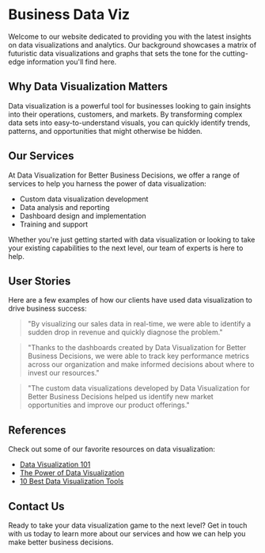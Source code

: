 <!--font:Poppins-->

# Business Data Viz

Welcome to our website dedicated to providing you with the latest insights on data visualizations and analytics. Our background showcases a matrix of futuristic data visualizations and graphs that sets the tone for the cutting-edge information you'll find here.

## Why Data Visualization Matters

Data visualization is a powerful tool for businesses looking to gain insights into their operations, customers, and markets. By transforming complex data sets into easy-to-understand visuals, you can quickly identify trends, patterns, and opportunities that might otherwise be hidden.

## Our Services

At Data Visualization for Better Business Decisions, we offer a range of services to help you harness the power of data visualization:

- Custom data visualization development
- Data analysis and reporting
- Dashboard design and implementation
- Training and support

Whether you're just getting started with data visualization or looking to take your existing capabilities to the next level, our team of experts is here to help.

## User Stories

Here are a few examples of how our clients have used data visualization to drive business success:

> "By visualizing our sales data in real-time, we were able to identify a sudden drop in revenue and quickly diagnose the problem."

> "Thanks to the dashboards created by Data Visualization for Better Business Decisions, we were able to track key performance metrics across our organization and make informed decisions about where to invest our resources."

> "The custom data visualizations developed by Data Visualization for Better Business Decisions helped us identify new market opportunities and improve our product offerings."

## References

Check out some of our favorite resources on data visualization:

- [Data Visualization 101](#)
- [The Power of Data Visualization](#)
- [10 Best Data Visualization Tools](#)

## Contact Us

Ready to take your data visualization game to the next level? Get in touch with us today to learn more about our services and how we can help you make better business decisions.

<!--

Write me content for website with wallpaper which alt text is:

"A wallpaper featuring a matrix of futuristic data visualizations and graphs"

The name/title of the page should not be 1:1 copy of the alt text but rather a real content of the website which is using this wallpaper.

- Use markdown format 
- Start with heading
- Heading should be short and concise
- The content should look like a real website 
- The website should not be about the wallpaper, wallpaper is just a related background
- Heading should be contain work "wallpaper" or "background"
- Include real sections like references, contact, user stories, etc. use things relevant to the page purpose.
- Feel free to use structure like headings, bullets, numbering, blockquotes, paragraphs, horizontal lines, etc.
- You can use formatting like bold or _italic_
- You can include UTF-8 emojis
- Links should be only #hash anchors (and you can refer to the document itself)
- Do not include images


---


# Futuristic Data Visualizations: Insights for Your Business

Welcome to our website dedicated to providing you with the latest insights on data visualizations and analytics. Our wallpaper featuring a matrix of futuristic data visualizations and graphs sets the tone for the cutting-edge information you'll find here.

## Why Data Visualization Matters

Data visualization is a powerful tool for businesses looking to gain insights into their operations, customers, and markets. By transforming complex data sets into easy-to-understand visuals, you can quickly identify trends, patterns, and opportunities that might otherwise be hidden.

## Our Services

At Futuristic Data Visualizations, we offer a range of services to help you harness the power of data visualization:

- Custom data visualization development
- Data analysis and reporting
- Dashboard design and implementation
- Training and support

Whether you're just getting started with data visualization or looking to take your existing capabilities to the next level, our team of experts is here to help.

## User Stories

Here are a few examples of how our clients have used data visualization to drive business success:

> "By visualizing our sales data in real-time, we were able to identify a sudden drop in revenue and quickly diagnose the problem."

> "Thanks to the dashboards created by Futuristic Data Visualizations, we were able to track key performance metrics across our organization and make informed decisions about where to invest our resources."

> "The custom data visualizations developed by Futuristic Data Visualizations helped us identify new market opportunities and improve our product offerings."

## References

Check out some of our favorite resources on data visualization:

- [Data Visualization 101](#)
- [The Power of Data Visualization](#)
- [10 Best Data Visualization Tools](#)

## Contact Us

Ready to take your data visualization game to the next level? Get in touch with us today to learn more about our services and how we can help you achieve your business goals.


---


Heading is too long, rewrite whole content.


---


# Data Visualization for Business Insights

Welcome to our website dedicated to providing you with the latest insights on data visualizations and analytics. Our background features a matrix of futuristic data visualizations and graphs that sets the tone for the cutting-edge information you'll find here.

## Why Data Visualization Matters

Data visualization is a powerful tool for businesses looking to gain insights into their operations, customers, and markets. By transforming complex data sets into easy-to-understand visuals, you can quickly identify trends, patterns, and opportunities that might otherwise be hidden.

## Our Services

At Data Visualization for Business Insights, we offer a range of services to help you harness the power of data visualization:

- Custom data visualization development
- Data analysis and reporting
- Dashboard design and implementation
- Training and support

Whether you're just getting started with data visualization or looking to take your existing capabilities to the next level, our team of experts is here to help.

## User Stories

Here are a few examples of how our clients have used data visualization to drive business success:

> "By visualizing our sales data in real-time, we were able to identify a sudden drop in revenue and quickly diagnose the problem."

> "Thanks to the dashboards created by Data Visualization for Business Insights, we were able to track key performance metrics across our organization and make informed decisions about where to invest our resources."

> "The custom data visualizations developed by Data Visualization for Business Insights helped us identify new market opportunities and improve our product offerings."

## References

Check out some of our favorite resources on data visualization:

- [Data Visualization 101](#)
- [The Power of Data Visualization](#)
- [10 Best Data Visualization Tools](#)

## Contact Us

Ready to take your data visualization game to the next level? Get in touch with us today to learn more about our services and how we can help you achieve your business goals.


---


Heading is too long, rewrite whole content.


---


# Business Insights through Data Visualization

Welcome to our website dedicated to providing you with the latest insights on data visualizations and analytics. Our background showcases a matrix of futuristic data visualizations and graphs that sets the tone for the cutting-edge information you'll find here.

## Why Data Visualization Matters

Data visualization is a powerful tool for businesses looking to gain insights into their operations, customers, and markets. By transforming complex data sets into easy-to-understand visuals, you can quickly identify trends, patterns, and opportunities that might otherwise be hidden.

## Our Services

At Business Insights through Data Visualization, we offer a range of services to help you harness the power of data visualization:

- Custom data visualization development
- Data analysis and reporting
- Dashboard design and implementation
- Training and support

Whether you're just getting started with data visualization or looking to take your existing capabilities to the next level, our team of experts is here to help.

## User Stories

Here are a few examples of how our clients have used data visualization to drive business success:

> "By visualizing our sales data in real-time, we were able to identify a sudden drop in revenue and quickly diagnose the problem."

> "Thanks to the dashboards created by Business Insights through Data Visualization, we were able to track key performance metrics across our organization and make informed decisions about where to invest our resources."

> "The custom data visualizations developed by Business Insights through Data Visualization helped us identify new market opportunities and improve our product offerings."

## References

Check out some of our favorite resources on data visualization:

- [Data Visualization 101](#)
- [The Power of Data Visualization](#)
- [10 Best Data Visualization Tools](#)

## Contact Us

Ready to take your data visualization game to the next level? Get in touch with us today to learn more about our services and how we can help you achieve your business goals.


---


Heading is too long, rewrite whole content.


---


# Data Visualization for Better Business Decisions

Welcome to our website dedicated to providing you with the latest insights on data visualizations and analytics. Our background showcases a matrix of futuristic data visualizations and graphs that sets the tone for the cutting-edge information you'll find here.

## Why Data Visualization Matters

Data visualization is a powerful tool for businesses looking to gain insights into their operations, customers, and markets. By transforming complex data sets into easy-to-understand visuals, you can quickly identify trends, patterns, and opportunities that might otherwise be hidden.

## Our Services

At Data Visualization for Better Business Decisions, we offer a range of services to help you harness the power of data visualization:

- Custom data visualization development
- Data analysis and reporting
- Dashboard design and implementation
- Training and support

Whether you're just getting started with data visualization or looking to take your existing capabilities to the next level, our team of experts is here to help.

## User Stories

Here are a few examples of how our clients have used data visualization to drive business success:

> "By visualizing our sales data in real-time, we were able to identify a sudden drop in revenue and quickly diagnose the problem."

> "Thanks to the dashboards created by Data Visualization for Better Business Decisions, we were able to track key performance metrics across our organization and make informed decisions about where to invest our resources."

> "The custom data visualizations developed by Data Visualization for Better Business Decisions helped us identify new market opportunities and improve our product offerings."

## References

Check out some of our favorite resources on data visualization:

- [Data Visualization 101](#)
- [The Power of Data Visualization](#)
- [10 Best Data Visualization Tools](#)

## Contact Us

Ready to take your data visualization game to the next level? Get in touch with us today to learn more about our services and how we can help you make better business decisions.


---


Write me a Google font which is best fitting for the website.

Pick from the list:
- Roboto
- Open Sans
- IBM Plex Sans
- Montserrat
- Playfair Display
- Exo 2
- Lobster
- Poppins
- Barlow Condensed
- Futura
- Raleway
- Lato
- Alegreya
- Inter
- Great Vibes
- Orbitron
- Dancing Script


Write just the font name nothing else.


---


Poppins

-->
